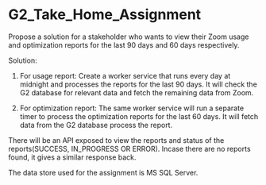 # G2_Take_Home_Assignment

Propose a solution for a stakeholder who wants to view their Zoom usage and optimization reports for the last 90 days and 60 days respectively.

Solution:
1. For usage report:
Create a worker service that runs every day at midnight and processes the reports for the last 90 days. 
It will check the G2 database for relevant data and fetch the remaining data from Zoom.

2. For optimization report:
The same worker service will run a separate timer to process the optimization reports for the last 60 days. 
It will fetch data from the G2 database process the report.

There will be an API exposed to view the reports and status of the reports(SUCCESS, IN_PROGRESS OR ERROR).
Incase there are no reports found, it gives a similar response back.

The data store used for the assignment is MS SQL Server.
